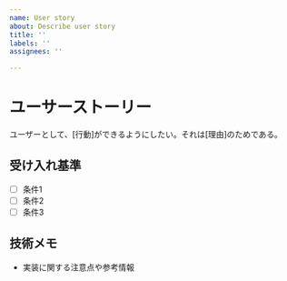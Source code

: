 ```yaml
---
name: User story
about: Describe user story
title: ''
labels: ''
assignees: ''

---
```


# ユーサーストーリー

ユーザーとして、[行動]ができるようにしたい。それは[理由]のためである。

## 受け入れ基準
- [ ] 条件1
- [ ] 条件2
- [ ] 条件3

## 技術メモ
- 実装に関する注意点や参考情報
